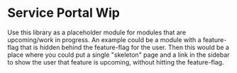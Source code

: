 # Service Portal Wip

Use this library as a placeholder module for modules that are upcoming/work in progress.
An example could be a module with a feature-flag that is hidden behind the feature-flag for the user. Then this would be a place where you could put a single "skeleton" page and a link in the sidebar to show the user that feature is upcoming, without hitting the feature-flag.
